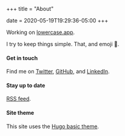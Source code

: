 +++
title = "About"

date = 2020-05-19T19:29:36-05:00
+++

Working on <a href="https://www.lowercase.app" target="_blank">lowercase.app</a>.

I try to keep things simple. That, and emoji :dog:.

#### Get in touch

Find me on [Twitter](https://twitter.com/siegerts), [GitHub](https://github.com/siegerts), and [LinkedIn](https://www.linkedin.com/in/siegerts/).

#### Stay up to date

[RSS feed](https://www.xiegerts.com/post/index.xml).

#### Site theme

This site uses the <a href="https://themes.gohugo.io/hugo-theme-basic/" target="_blank">Hugo basic theme</a>.
